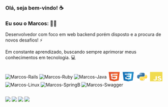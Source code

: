 ### Olá, seja bem-vindo! ☕
### Eu sou o Marcos: 👋😄

Desenvolvedor com foco em web backend porém disposto e a procura de novos desafios! ⚡

Em constante aprendizado, buscando sempre aprimorar meus conhecimentos em tecnologia. 💻

<div style="display: inline_block"><br>
  <img align="center" alt="Marcos-Rails" height="30" width="40" src="https://cdn.jsdelivr.net/gh/devicons/devicon@latest/icons/rails/rails-plain.svg">
  <img align="center" alt="Marcos-Ruby" height="30" width="40" src="https://cdn.jsdelivr.net/gh/devicons/devicon@latest/icons/ruby/ruby-original.svg">
  <img align="center" alt="Marcos-Java" height="33" width="44" src="https://cdn.jsdelivr.net/gh/devicons/devicon/icons/java/java-original.svg">
  <img align="center" alt="Marcos-HTML5" height="30" width="40" src="https://raw.githubusercontent.com/devicons/devicon/master/icons/html5/html5-original.svg">
  <img align="center" alt="Marcos-CSS3" height="30" width="40" src="https://raw.githubusercontent.com/devicons/devicon/master/icons/css3/css3-original.svg">
  <img align="center" alt="Marcos-Python" height="30" width="40" src="https://raw.githubusercontent.com/devicons/devicon/master/icons/python/python-original.svg">
  <img align="center" alt="Marcos-Js" height="30" width="40" src="https://raw.githubusercontent.com/devicons/devicon/master/icons/javascript/javascript-plain.svg">
  <img align="center" alt="Marcos-Linux" height="30" width="40" src="https://cdn.jsdelivr.net/gh/devicons/devicon@latest/icons/linux/linux-original.svg">
  <img align="center" alt="Marcos-SpringB" height="30" width="40" src="https://cdn.jsdelivr.net/gh/devicons/devicon@latest/icons/spring/spring-original.svg">
  <img align="center" alt="Marcos-Swagger" height="30" width="40" src="https://cdn.jsdelivr.net/gh/devicons/devicon@latest/icons/swagger/swagger-original.svg">

  <!-- 
  <img align="center" alt="Marcos-Angular" height="30" width="40" src="https://cdn.jsdelivr.net/gh/devicons/devicon/icons/angularjs/angularjs-original.svg">
  <img align="center" alt="Rafa-Ts" height="30" width="40" src="https://raw.githubusercontent.com/devicons/devicon/master/icons/typescript/typescript-plain.svg"> 
  -->
</div>
  
  ##
 
<div> 
  <a href="https://www.youtube.com/@marcos.grocha" target="_blank"><img src="https://img.shields.io/badge/YouTube-FF0000?style=for-the-badge&logo=youtube&logoColor=white" target="_blank"></a>
  <a href="https://www.linkedin.com/in/marcos-grocha/" target="_blank"><img src="https://img.shields.io/badge/-LinkedIn-%230077B5?style=for-the-badge&logo=linkedin&logoColor=white" target="_blank"></a> 
  <a href = "mailto:marcos.grocha@souunit.com.br"><img src="https://img.shields.io/badge/-Gmail-%23333?style=for-the-badge&logo=gmail&logoColor=white" target="_blank"></a>
   <a href="https://www.duolingo.com/profile/Marcosjrgm" target="_blank"><img src="https://img.shields.io/badge/Duolingo-58CC02?style=for-the-badge&logo=Duolingo&logoColor=white" target="_blank"></a>
  
  <!-- 
  <a href="https://instagram.com/rafaballerini" target="_blank"><img src="https://img.shields.io/badge/-Instagram-%23E4405F?style=for-the-badge&logo=instagram&logoColor=white" target="_blank"></a>
  <a href="https://discord.gg/MARCOSGROCHA" target="_blank"><img src="https://img.shields.io/badge/Discord-7289DA?style=for-the-badge&logo=discord&logoColor=white" target="_blank"></a>
 	<a href="https://www.twitch.tv/MARCOSGROCHA" target="_blank"><img src="https://img.shields.io/badge/Twitch-9146FF?style=for-the-badge&logo=twitch&logoColor=white" target="_blank"></a> 
  --> 
</div>

<!-- 
 ## ⭐ Informações sobre minha conta GitHub

<div>
  <a href="https://github.com/marcos-grocha">
  <img height="180em"  src="https://github-readme-stats.vercel.app/api/top-langs/?username=marcos-grocha&layout=compact&langs_count=7&theme=dracula"/>
  <img height="180em"  src="https://github-readme-stats.vercel.app/api?username=marcos-grocha&show_icons=true&theme=dracula&include_all_commits=true&count_private=true"/>
  </a>
</div>
-->

<!--
**marcos-grocha/marcos-grocha** is a ✨ _special_ ✨ repository because its `README.md` (this file) appears on your GitHub profile.
Here are some ideas to get you started:
- 🔭 I’m currently working on ...
- 🌱 I’m currently learning ...
- 👯 I’m looking to collaborate on ...
- 🤔 I’m looking for help with ...
- 💬 Ask me about ...
- 📫 How to reach me: ...
- 😄 Pronouns: ...
- ⚡ Fun fact: ...
-->

